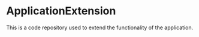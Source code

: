 # ApplicationExtension
This is a code repository used to extend the functionality of the application.
